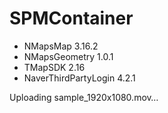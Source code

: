 # SPMContainer

- NMapsMap 3.16.2
- NMapsGeometry 1.0.1
- TMapSDK 2.16
- NaverThirdPartyLogin 4.2.1


Uploading sample_1920x1080.mov…

